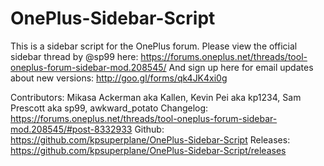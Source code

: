 OnePlus-Sidebar-Script
======================

This is a sidebar script for the OnePlus forum.
Please view the official sidebar thread by @sp99 here: https://forums.oneplus.net/threads/tool-oneplus-forum-sidebar-mod.208545/
And sign up here for email updates about new versions: http://goo.gl/forms/qk4JK4xi0g

Contributors: Mikasa Ackerman aka Kallen, Kevin Pei aka kp1234, Sam Prescott aka sp99, awkward_potato
Changelog: https://forums.oneplus.net/threads/tool-oneplus-forum-sidebar-mod.208545/#post-8332933
Github: https://github.com/kpsuperplane/OnePlus-Sidebar-Script
Releases: https://github.com/kpsuperplane/OnePlus-Sidebar-Script/releases
